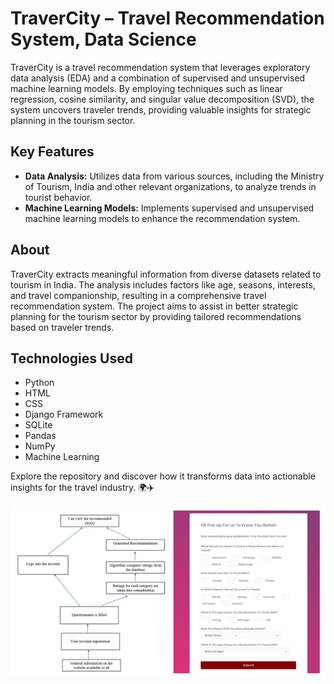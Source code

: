 # TraverCity – Travel Recommendation System, Data Science

TraverCity is a travel recommendation system that leverages exploratory data analysis (EDA) and a combination of supervised and unsupervised machine learning models. By employing techniques such as linear regression, cosine similarity, and singular value decomposition (SVD), the system uncovers traveler trends, providing valuable insights for strategic planning in the tourism sector.

## Key Features
- **Data Analysis:** Utilizes data from various sources, including the Ministry of Tourism, India and other relevant organizations, to analyze trends in tourist behavior.
- **Machine Learning Models:** Implements supervised and unsupervised machine learning models to enhance the recommendation system.

## About
TraverCity extracts meaningful information from diverse datasets related to tourism in India. The analysis includes factors like age, seasons, interests, and travel companionship, resulting in a comprehensive travel recommendation system. The project aims to assist in better strategic planning for the tourism sector by providing tailored recommendations based on traveler trends.

## Technologies Used
- Python
- HTML
- CSS
- Django Framework
- SQLite
- Pandas
- NumPy
- Machine Learning

Explore the repository and discover how it transforms data into actionable insights for the travel industry. 🌍✈️

![Screenshot](travercity.png)
